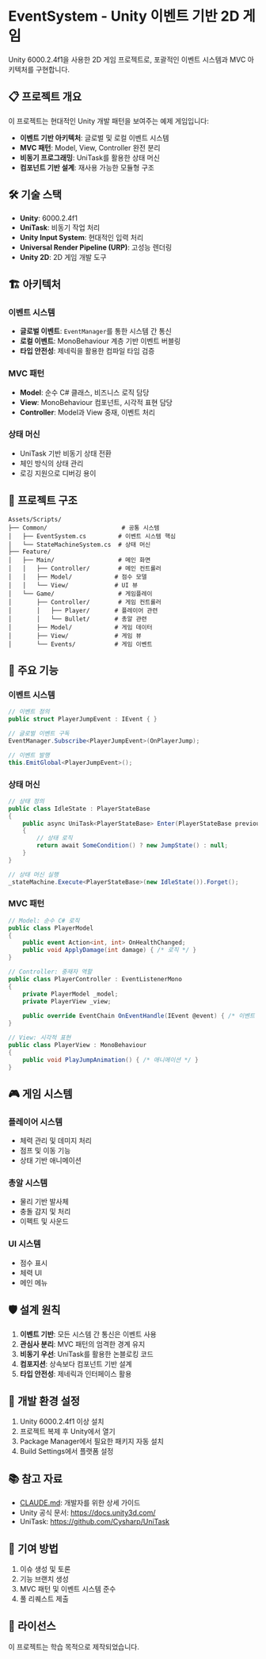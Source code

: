 # EventSystem - Unity 이벤트 기반 2D 게임

Unity 6000.2.4f1을 사용한 2D 게임 프로젝트로, 포괄적인 이벤트 시스템과 MVC 아키텍처를 구현합니다.

## 📋 프로젝트 개요

이 프로젝트는 현대적인 Unity 개발 패턴을 보여주는 예제 게임입니다:
- **이벤트 기반 아키텍처**: 글로벌 및 로컬 이벤트 시스템
- **MVC 패턴**: Model, View, Controller 완전 분리
- **비동기 프로그래밍**: UniTask를 활용한 상태 머신
- **컴포넌트 기반 설계**: 재사용 가능한 모듈형 구조

## 🛠 기술 스택

- **Unity**: 6000.2.4f1
- **UniTask**: 비동기 작업 처리
- **Unity Input System**: 현대적인 입력 처리
- **Universal Render Pipeline (URP)**: 고성능 렌더링
- **Unity 2D**: 2D 게임 개발 도구

## 🏗 아키텍처

### 이벤트 시스템
- **글로벌 이벤트**: `EventManager`를 통한 시스템 간 통신
- **로컬 이벤트**: MonoBehaviour 계층 기반 이벤트 버블링
- **타입 안전성**: 제네릭을 활용한 컴파일 타임 검증

### MVC 패턴
- **Model**: 순수 C# 클래스, 비즈니스 로직 담당
- **View**: MonoBehaviour 컴포넌트, 시각적 표현 담당
- **Controller**: Model과 View 중재, 이벤트 처리

### 상태 머신
- UniTask 기반 비동기 상태 전환
- 체인 방식의 상태 관리
- 로깅 지원으로 디버깅 용이

## 📁 프로젝트 구조

```
Assets/Scripts/
├── Common/                     # 공통 시스템
│   ├── EventSystem.cs         # 이벤트 시스템 핵심
│   └── StateMachineSystem.cs  # 상태 머신
├── Feature/
│   ├── Main/                  # 메인 화면
│   │   ├── Controller/        # 메인 컨트롤러
│   │   ├── Model/            # 점수 모델
│   │   └── View/             # UI 뷰
│   └── Game/                  # 게임플레이
│       ├── Controller/        # 게임 컨트롤러
│       │   ├── Player/       # 플레이어 관련
│       │   └── Bullet/       # 총알 관련
│       ├── Model/            # 게임 데이터
│       ├── View/             # 게임 뷰
│       └── Events/           # 게임 이벤트
```

## 🚀 주요 기능

### 이벤트 시스템
```csharp
// 이벤트 정의
public struct PlayerJumpEvent : IEvent { }

// 글로벌 이벤트 구독
EventManager.Subscribe<PlayerJumpEvent>(OnPlayerJump);

// 이벤트 발행
this.EmitGlobal<PlayerJumpEvent>();
```

### 상태 머신
```csharp
// 상태 정의
public class IdleState : PlayerStateBase
{
    public async UniTask<PlayerStateBase> Enter(PlayerStateBase previousState)
    {
        // 상태 로직
        return await SomeCondition() ? new JumpState() : null;
    }
}

// 상태 머신 실행
_stateMachine.Execute<PlayerStateBase>(new IdleState()).Forget();
```

### MVC 패턴
```csharp
// Model: 순수 C# 로직
public class PlayerModel
{
    public event Action<int, int> OnHealthChanged;
    public void ApplyDamage(int damage) { /* 로직 */ }
}

// Controller: 중재자 역할
public class PlayerController : EventListenerMono
{
    private PlayerModel _model;
    private PlayerView _view;
    
    public override EventChain OnEventHandle(IEvent @event) { /* 이벤트 처리 */ }
}

// View: 시각적 표현
public class PlayerView : MonoBehaviour
{
    public void PlayJumpAnimation() { /* 애니메이션 */ }
}
```

## 🎮 게임 시스템

### 플레이어 시스템
- 체력 관리 및 데미지 처리
- 점프 및 이동 기능
- 상태 기반 애니메이션

### 총알 시스템
- 물리 기반 발사체
- 충돌 감지 및 처리
- 이펙트 및 사운드

### UI 시스템
- 점수 표시
- 체력 UI
- 메인 메뉴

## 🛡 설계 원칙

1. **이벤트 기반**: 모든 시스템 간 통신은 이벤트 사용
2. **관심사 분리**: MVC 패턴의 엄격한 경계 유지
3. **비동기 우선**: UniTask를 활용한 논블로킹 코드
4. **컴포지션**: 상속보다 컴포넌트 기반 설계
5. **타입 안전성**: 제네릭과 인터페이스 활용

## 🔧 개발 환경 설정

1. Unity 6000.2.4f1 이상 설치
2. 프로젝트 복제 후 Unity에서 열기
3. Package Manager에서 필요한 패키지 자동 설치
4. Build Settings에서 플랫폼 설정

## 📚 참고 자료

- [CLAUDE.md](CLAUDE.md): 개발자를 위한 상세 가이드
- Unity 공식 문서: https://docs.unity3d.com/
- UniTask: https://github.com/Cysharp/UniTask

## 🤝 기여 방법

1. 이슈 생성 및 토론
2. 기능 브랜치 생성
3. MVC 패턴 및 이벤트 시스템 준수
4. 풀 리퀘스트 제출

## 📄 라이선스

이 프로젝트는 학습 목적으로 제작되었습니다.